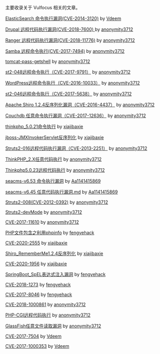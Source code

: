 主要收录关于 Vulfocus 相关的文章。



[ElasticSearch 命令执行漏洞(CVE-2014-3120)](./CVE-2014-3120/CVE-2014-3120.md) by [Vdeem](https://github.com/Vdeem)

[Drupal 远程代码执行漏洞(CVE-2018-7600) ](./CVE-2018-7600/CVE-2018-7600.md) by [anonymity3712](https://github.com/anonymity3712)

[Ranger 远程代码执行漏洞(CVE-2018-11776)](./CVE-2018-11776/CVE-2018-11776.md) by [anonymity3712](https://github.com/anonymity3712)

[Samba 远程命令执行(CVE-2017-7494)](./CVE-2017-7494/CVE-2017-7494.md) by [anonymity3712](https://github.com/anonymity3712)

[tomcat-pass-getshell](./tomcat-pass-getshell/tomcat-pass-getshell.md)  by [anonymity3712](https://github.com/anonymity3712)

[st2-048远程命令执行（CVE-2017-9791）](./CVE-2017-9791/CVE-2017-9791.md)  by [anonymity3712](https://github.com/anonymity3712)

[WordPress远程命令执行（CVE-2016-10033）](./CVE-2016-10033/CVE-2016-10033.md)  by [anonymity3712](https://github.com/anonymity3712)

[st2-046远程命令执行（CVE-2017-5638）](./CVE-2017-5638/CVE-2017-5638.md)  by [anonymity3712](https://github.com/anonymity3712)

[Apache Shiro 1.2.4反序列化漏洞（CVE-2016-4437）](./CVE-2016-4437/CVE-2016-4437.md)  by [anonymity3712](https://github.com/anonymity3712)

[Couchdb 任意命令执行漏洞（CVE-2017-12636）](./CVE-2017-12636/CVE-2017-12636.md)  by [anonymity3712](https://github.com/anonymity3712)

[thinkphp_5.0.21命令执行](./thinkphp_5.0.21命令执行/thinkphp_5命令执行.md)  by [xiajibaxie](https://github.com/xiajibaxie)

[jboss-JMXInvokerServlet反序列化](./jboss-JMXInvokerServlet反序列化/jboss-JMXInvokerServlet反序列化.md)  by [xiajibaxie](https://github.com/xiajibaxie)

[Struts2-016远程代码执行漏洞（CVE-2013-2251）](./CVE-2013-2251/struts2-016远程命令执行.md)  by [anonymity3712](https://github.com/Frivolous-scholar)

[ThinkPHP_2.X任意代码执行](./ThinkPHP_2.X任意代码执行/ThinkPHP2.X任意代码执行.md)  by [anonymity3712](https://github.com/Frivolous-scholar)

[Thinkphp5.0.23远程代码执行](./Thinkphp5.0.23远程代码执行/Thinkphp5.0.23远程代码执行.md)  by [anonymity3712](https://github.com/Frivolous-scholar)

[seacms-v6.53 命令执行漏洞](./seacms-v6.53%20命令执行漏洞/seacms-v6.53%20命令执行漏洞.md) by [Aa1141415869](https://github.com/Aa1141415869)

[seacms-v6.45 任意代码执行漏洞.md](./seacms-v6.45%20任意代码执行漏洞/seacms-v6.45%20任意代码执行漏洞.md) by [Aa1141415869](https://github.com/Aa1141415869)

[Struts2-008(CVE-2012-0392)](./CVE-2012-0392/Struts2-008(CVE-2012-0392).md)  by [anonymity3712](https://github.com/Frivolous-scholar)

[Struts2-devMode](./Struts2-devMode/Struts2-devMode.md)  by [anonymity3712](https://github.com/Frivolous-scholar)

[CVE-2017-11610](./CVE-2017-11610/CVE-2017-11610.md)  by [anonymity3712](https://github.com/Frivolous-scholar)

[PHP文件包含之利用phpinfo](./PHP文件包含之利用phpinfo/PHP文件包含漏洞之利用phpinfo.md)  by [fengyehack](https://github.com/fengyehack)

[CVE-2020-2555](./CVE-2020-2555/CVE-2020-2555.md)  by [xiajibaxie](https://github.com/xiajibaxie)

[Shiro_RememberMe1.2.4反序列化](./Shiro_RememberMe_1.2.4_反序列化/Shiro_RememberMe1.2.4反序列化.md)  by [xiajibaxie](https://github.com/xiajibaxie)

[CVE-2020-1956](./CVE-2020-1956/CVE-2020-1956.md)  by [xiajibaxie](https://github.com/xiajibaxie)

[SpringBoot_SpEL表达式注入漏洞](./SpringBoot_SpEL表达式注入漏洞/SpringBoot_SpEL表达式注入漏洞.md)  by [fengyehack](https://github.com/fengyehack)

[CVE-2018-1273](./CVE-2018-1273/CVE-2018-1273.md)  by [fengyehack](https://github.com/fengyehack)

[CVE-2017-8046](./CVE-2017-8046/CVE-2017-8046.md)  by [fengyehack](https://github.com/fengyehack)

[CVE-2018-1000861](./CVE-2018-1000861/CVE-2018-1000861.md)  by [anonymity3712](https://github.com/Frivolous-scholar)

[PHP-CGI远程代码执行](./PHP-CGI远程代码执行/PHP-CGI远程代码执行.md)  by [anonymity3712](https://github.com/Frivolous-scholar)

[GlassFish任意文件读取漏洞](./GlassFish任意文件读取漏洞/GlassFish任意文件读取漏洞.md)  by [anonymity3712](https://github.com/Frivolous-scholar)

[CVE-2017-7504](./CVE-2017-7504/CVE-2017-7504.md)  by [Vdeem](https://github.com/Vdeem)

[CVE-2017-1000353](./CVE-2017-1000353/CVE-2017-1000353.md)  by [Vdeem](https://github.com/Vdeem)

